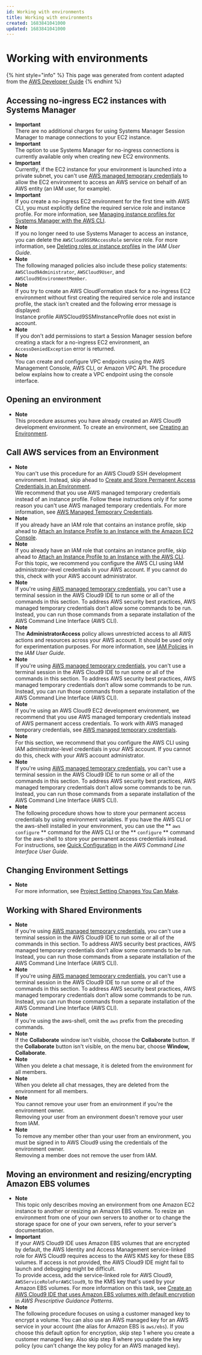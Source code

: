 ```yaml
---
id: Working with environments
title: Working with environments
created: 1683841041000
updated: 1683841041000
---
```

# Working with environments

{% hint style="info" %}
This page was generated from content adapted from the [AWS Developer Guide](https://github.com/awsdocs/aws-cloud9-user-guide.git)
{% endhint %}

## Accessing no-ingress EC2 instances with Systems Manager

- **Important**  
There are no additional charges for using Systems Manager Session Manager to manage connections to your EC2 instance\.
- **Important**  
The option to use Systems Manager for no\-ingress connections is currently available only when creating new EC2 environments\.
- **Important**  
Currently, if the EC2 instance for your environment is launched into a private subnet, you can't use [AWS managed temporary credentials](security-iam.md#auth-and-access-control-temporary-managed-credentials) to allow the EC2 environment to access an AWS service on behalf of an AWS entity \(an IAM user, for example\)\.
- **Important**  
 If you create a no\-ingress EC2 environment for the first time with AWS CLI, you must explicitly define the required service role and instance profile\. For more information, see [Managing instance profiles for Systems Manager with the AWS CLI](#aws-cli-instance-profiles)\.
- **Note**  
 If you no longer need to use Systems Manager to access an instance, you can delete the `AWSCloud9SSMAccessRole` service role\. For more information, see [Deleting roles or instance profiles](https://docs.aws.amazon.com/IAM/latest/UserGuide/id_roles_manage_delete.html) in the *IAM User Guide*\.
- **Note**  
The following managed policies also include these policy statements: `AWSCloud9Administrator`, `AWSCloud9User`, and `AWSCloud9EnvironmentMember`\.
- **Note**  
If you try to create an AWS CloudFormation stack for a no\-ingress EC2 environment without first creating the required service role and instance profile, the stack isn't created and the following error message is displayed:   
Instance profile AWSCloud9SSMInstanceProfile does not exist in account\.
- **Note**  
 If you don't add permissions to start a Session Manager session before creating a stack for a no\-ingress EC2 environment, an `AccessDeniedException` error is returned\.
- **Note**  
You can create and configure VPC endpoints using the AWS Management Console, AWS CLI, or Amazon VPC API\. The procedure below explains how to create a VPC endpoint using the console interface\.<a name="create-s3-endpoint"></a>


## Opening an environment

- **Note**  
This procedure assumes you have already created an AWS Cloud9 development environment\. To create an environment, see [Creating an Environment](create-environment.md)\.


## Call AWS services from an Environment

- **Note**  
You can't use this procedure for an AWS Cloud9 SSH development environment\. Instead, skip ahead to [Create and Store Permanent Access Credentials in an Environment](#credentials-permanent-create)\.  
We recommend that you use AWS managed temporary credentials instead of an instance profile\. Follow these instructions only if for some reason you can't use AWS managed temporary credentials\. For more information, see [AWS Managed Temporary Credentials](security-iam.md#auth-and-access-control-temporary-managed-credentials)\.
- **Note**  
If you already have an IAM role that contains an instance profile, skip ahead to [Attach an Instance Profile to an Instance with the Amazon EC2 Console](#credentials-temporary-attach-console)\.
- **Note**  
If you already have an IAM role that contains an instance profile, skip ahead to [Attach an Instance Profile to an Instance with the AWS CLI](#credentials-temporary-attach-cli)\.  
For this topic, we recommend you configure the AWS CLI using IAM administrator\-level credentials in your AWS account\. If you cannot do this, check with your AWS account administrator\.
- **Note**  
If you're using [AWS managed temporary credentials](security-iam.md#auth-and-access-control-temporary-managed-credentials), you can't use a terminal session in the AWS Cloud9 IDE to run some or all of the commands in this section\. To address AWS security best practices, AWS managed temporary credentials don’t allow some commands to be run\. Instead, you can run those commands from a separate installation of the AWS Command Line Interface \(AWS CLI\)\.
- **Note**  
The **AdministratorAccess** policy allows unrestricted access to all AWS actions and resources across your AWS account\. It should be used only for experimentation purposes\. For more information, see [IAM Policies](https://docs.aws.amazon.com/IAM/latest/UserGuide/access_policies.html) in the *IAM User Guide*\.
- **Note**  
If you're using [AWS managed temporary credentials](security-iam.md#auth-and-access-control-temporary-managed-credentials), you can't use a terminal session in the AWS Cloud9 IDE to run some or all of the commands in this section\. To address AWS security best practices, AWS managed temporary credentials don’t allow some commands to be run\. Instead, you can run those commands from a separate installation of the AWS Command Line Interface \(AWS CLI\)\.
- **Note**  
If you're using an AWS Cloud9 EC2 development environment, we recommend that you use AWS managed temporary credentials instead of AWS permanent access credentials\. To work with AWS managed temporary credentials, see [AWS managed temporary credentials](security-iam.md#auth-and-access-control-temporary-managed-credentials)\.
- **Note**  
For this section, we recommend that you configure the AWS CLI using IAM administrator\-level credentials in your AWS account\. If you cannot do this, check with your AWS account administrator\.
- **Note**  
If you're using [AWS managed temporary credentials](security-iam.md#auth-and-access-control-temporary-managed-credentials), you can't use a terminal session in the AWS Cloud9 IDE to run some or all of the commands in this section\. To address AWS security best practices, AWS managed temporary credentials don’t allow some commands to be run\. Instead, you can run those commands from a separate installation of the AWS Command Line Interface \(AWS CLI\)\.
- **Note**  
The following procedure shows how to store your permanent access credentials by using environment variables\. If you have the AWS CLI or the aws\-shell installed in your environment, you can use the ** `aws configure` ** command for the AWS CLI or the ** `configure` ** command for the aws\-shell to store your permanent access credentials instead\. For instructions, see [Quick Configuration](https://docs.aws.amazon.com/cli/latest/userguide/cli-chap-getting-started.html#cli-quick-configuration) in the *AWS Command Line Interface User Guide*\.


## Changing Environment Settings

- **Note**  
For more information, see [Project Setting Changes You Can Make](settings-project.md#settings-project-change)\.


## Working with Shared Environments

- **Note**  
If you're using [AWS managed temporary credentials](security-iam.md#auth-and-access-control-temporary-managed-credentials), you can't use a terminal session in the AWS Cloud9 IDE to run some or all of the commands in this section\. To address AWS security best practices, AWS managed temporary credentials don’t allow some commands to be run\. Instead, you can run those commands from a separate installation of the AWS Command Line Interface \(AWS CLI\)\.
- **Note**  
If you're using [AWS managed temporary credentials](security-iam.md#auth-and-access-control-temporary-managed-credentials), you can't use a terminal session in the AWS Cloud9 IDE to run some or all of the commands in this section\. To address AWS security best practices, AWS managed temporary credentials don’t allow some commands to be run\. Instead, you can run those commands from a separate installation of the AWS Command Line Interface \(AWS CLI\)\.
- **Note**  
If you're using the aws\-shell, omit the `aws` prefix from the preceding commands\.
- **Note**  
If the **Collaborate** window isn't visible, choose the **Collaborate** button\. If the **Collaborate** button isn't visible, on the menu bar, choose **Window, Collaborate**\.
- **Note**  
When you delete a chat message, it is deleted from the environment for all members\.
- **Note**  
When you delete all chat messages, they are deleted from the environment for all members\.
- **Note**  
You cannot remove your user from an environment if you're the environment owner\.  
Removing your user from an environment doesn't remove your user from IAM\.
- **Note**  
To remove any member other than your user from an environment, you must be signed in to AWS Cloud9 using the credentials of the environment owner\.  
Removing a member does not remove the user from IAM\.


## Moving an environment and resizing/encrypting Amazon EBS volumes

- **Note**  
This topic only describes moving an environment from one Amazon EC2 instance to another or resizing an Amazon EBS volume\. To resize an environment from one of your own servers to another or to change the storage space for one of your own servers, refer to your server's documentation\.
- **Important**  
If your AWS Cloud9 IDE uses Amazon EBS volumes that are encrypted by default, the AWS Identity and Access Management service\-linked role for AWS Cloud9 requires access to the AWS KMS key for these EBS volumes\. If access is not provided, the AWS Cloud9 IDE might fail to launch and debugging might be difficult\.  
To provide access, add the service\-linked role for AWS Cloud9, `AWSServiceRoleForAWSCloud9`, to the KMS key that's used by your Amazon EBS volumes\. For more information on this task, see [Create an AWS Cloud9 IDE that uses Amazon EBS volumes with default encryption](https://docs.aws.amazon.com/prescriptive-guidance/latest/patterns/create-an-aws-cloud9-ide-that-uses-amazon-ebs-volumes-with-default-encryption.html) in *AWS Prescriptive Guidance Patterns*\.
- **Note**  
The following procedure focuses on using a customer managed key to encrypt a volume\. You can also use an AWS managed key for an AWS service in your account \(the alias for Amazon EBS is `aws/ebs`\)\. If you choose this default option for encryption, skip step 1 where you create a customer managed key\. Also skip step 8 where you update the key policy \(you can't change the key policy for an AWS managed key\)\.<a name="creating-encrypted-volume"></a>

